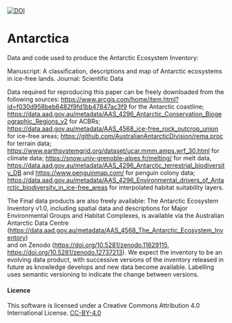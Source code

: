 [![DOI](https://doi.org/10.5281/zenodo.11629115)](https://doi.org/10.5281/zenodo.11629115)


# Antarctica
Data and code used to produce the Antarctic Ecosystem Inventory:

Manuscript: A classification, descriptions and map of Antarctic ecosystems in ice-free lands.
Journal: Scientific Data

Data required for reproducing this paper can be freely downloaded from the following sources:
https://www.arcgis.com/home/item.html?id=f030d958beb6482f9fd1bb47847ac3f9 for the Antarctic coastline; 
https://data.aad.gov.au/metadata/AAS_4296_Antarctic_Conservation_Biogeographic_Regions_v2 for ACBRs;
https://data.aad.gov.au/metadata/AAS_4568_ice-free_rock_outcrop_union for ice-free areas;
https://github.com/AustralianAntarcticDivision/rema.proc for terrain data;
https://www.earthsystemgrid.org/dataset/ucar.mmm.amps.wrf_30.html for climate data;
https://snow.univ-grenoble-alpes.fr/melting/ for melt data, 
https://data.aad.gov.au/metadata/AAS_4296_Antarctic_terrestrial_biodiversity_DB and https://www.penguinmap.com/ for penguin colony data; 
https://data.aad.gov.au/metadata/AAS_4296_Environmental_drivers_of_Antarctic_biodiversity_in_ice-free_areas for interpolated habitat suitability layers. 

The Final data products are also freely available: 
The Antarctic Ecosystem Inventory v1.0, including spatial data and descriptions for Major Environmental Groups and Habitat Complexes, is available via the Australian Antarctic Data Centre 
(https://data.aad.gov.au/metadata/AAS_4568_The_Antarctic_Ecosystem_Inventory)   
and on Zenodo (https://doi.org/10.5281/zenodo.11629115, https://doi.org/10.5281/zenodo.12737213). 
We expect the inventory to be an evolving data product, with successive versions of the inventory released in future as knowledge develops and new data become available. Labelling uses semantic versioning to indicate the change between versions. 

#### Licence
This software is licensed under a Creative Commons Attribution 4.0 International License. [CC-BY-4.0](https://creativecommons.org/licenses/by/4.0/)

